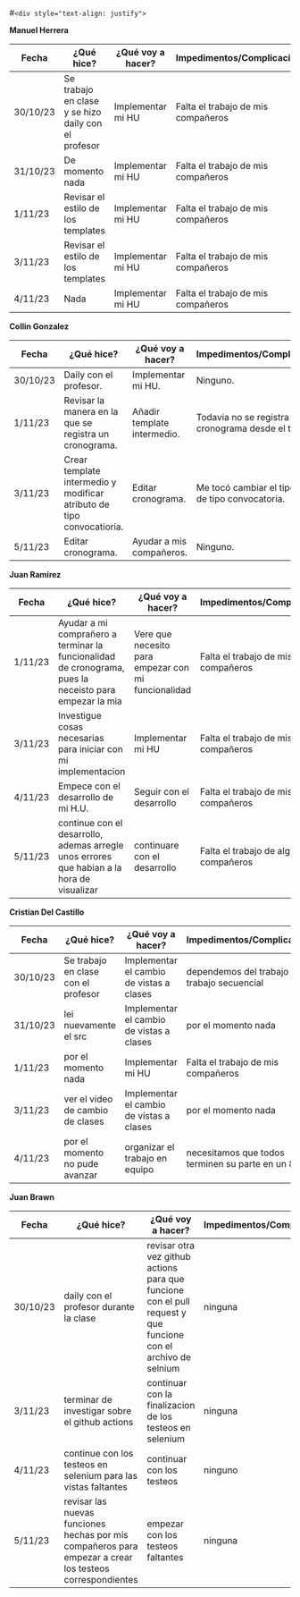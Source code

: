#`<div style="text-align: justify">`

**Manuel Herrera**

| Fecha | ¿Qué hice? | ¿Qué voy a hacer? | Impedimentos/Complicaciones |
| ----- | ------------ | ------------------- | --------------------------- |
|30/10/23| Se trabajo en clase y se hizo daily con el profesor | Implementar mi HU | Falta el trabajo de mis compañeros |
|31/10/23| De momento nada | Implementar mi HU | Falta el trabajo de mis compañeros |
|1/11/23| Revisar el estilo de los templates | Implementar mi HU | Falta el trabajo de mis compañeros |
|3/11/23| Revisar el estilo de los templates | Implementar mi HU | Falta el trabajo de mis compañeros |
|4/11/23| Nada | Implementar mi HU | Falta el trabajo de mis compañeros |



**Collin Gonzalez**

| Fecha | ¿Qué hice? | ¿Qué voy a hacer? | Impedimentos/Complicaciones |
| ----- | ------------ | ------------------- | --------------------------- |
|30/10/23| Daily con el profesor. | Implementar mi HU. | Ninguno. |
|1/11/23| Revisar la manera en la que se registra un cronograma. | Añadir template intermedio. | Todavia no se registra un cronograma desde el template. |
|3/11/23| Crear template intermedio y modificar atributo de tipo convocatioria. | Editar cronograma. | Me tocó cambiar el tipo de dato de tipo convocatoria. |
|5/11/23| Editar cronograma. | Ayudar a mis compañeros. | Ninguno. |


**Juan Ramirez**

| Fecha | ¿Qué hice? | ¿Qué voy a hacer? | Impedimentos/Complicaciones |
| ----- | ------------ | ------------------- | --------------------------- |
|1/11/23| Ayudar a mi comprañero a terminar la funcionalidad de cronograma, pues la neceisto para empezar la mia| Vere que necesito para empezar con mi funcionalidad | Falta el trabajo de mis compañeros |
|3/11/23| Investigue cosas necesarias para iniciar con mi implementacion | Implementar mi HU | Falta el trabajo de mis compañeros |
|4/11/23| Empece con el desarrollo de mi H.U. | Seguir con el desarrollo | Falta el trabajo de mis compañeros |
|5/11/23| continue con el desarrollo, ademas arregle unos errores que habian a la hora de visualizar | continuare con el desarrollo | Falta el trabajo de algunos compañeros |

**Cristian Del Castillo**

| Fecha | ¿Qué hice? | ¿Qué voy a hacer? | Impedimentos/Complicaciones |
| ----- | ------------ | ------------------- | --------------------------- |
|30/10/23| Se trabajo en clase con el profesor | Implementar el cambio de vistas a clases | dependemos del trabajo del trabajo secuencial |
|31/10/23| lei nuevamente el src | Implementar el cambio de vistas a clases | por el momento nada |
|1/11/23| por el momento nada | Implementar mi HU | Falta el trabajo de mis compañeros |
|3/11/23| ver el video de cambio de clases | Implementar el cambio de vistas a clases | por el momento nada |
|4/11/23| por el momento no pude avanzar | organizar el trabajo en equipo| necesitamos que todos terminen su parte en un 80% |



**Juan Brawn**

| Fecha | ¿Qué hice? | ¿Qué voy a hacer? | Impedimentos/Complicaciones |
| ----- | ------------ | ------------------- | --------------------------- |
|30/10/23|daily con el profesor durante la clase|revisar otra vez github actions para que funcione con el pull request y que funcione con el archivo de selnium|ninguna|
|3/11/23|terminar de investigar sobre el github actions|continuar con la finalizacion de los testeos en selenium|ninguna|
|4/11/23|continue con los testeos en selenium para las vistas faltantes|continuar con los testeos|ninguno|
|5/11/23|revisar las nuevas funciones hechas por mis compañeros para empezar a crear los testeos correspondientes|empezar con los testeos faltantes|ninguna|



<div/>
